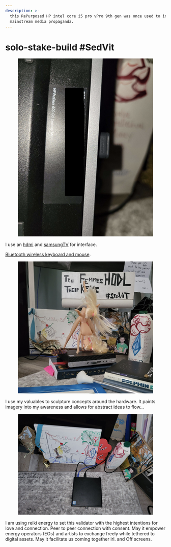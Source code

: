 ```yaml
---
description: >-
  this RePurposed HP intel core i5 pro vPro 9th gen was once used to inject
  mainstream media propaganda.
---
```


# solo-stake-build #SedVit

<figure><img src="../../.gitbook/assets/1.png" alt=""><figcaption></figcaption></figure>

I use an [hdmi](https://www.bestbuy.com/site/insignia-10-displayport-to-hdmi-cable-black/6471860.p?skuId=6471860) and [samsungTV](https://www.bestbuy.com/site/samsung-50-class-q60c-qled-4k-smart-tizen-tv/6537419.p?skuId=6537419) for interface.&#x20;

[Bluetooth wireless keyboard and mouse](https://www.walmart.com/ip/onn-78-Key-Compact-Wireless-Keyboard/1802002203?wmlspartner=wlpa\&selectedSellerId=0\&wl13=1779\&adid=222222222771802002203\_117755028669\_12420145346\&wmlspartner=wmtlabs\&wl0=\&wl1=g\&wl2=c\&wl3=501107745824\&wl4=aud-1651068664746:pla-294505072980\&wl5=9021628\&wl6=\&wl7=\&wl8=\&wl9=pla\&wl10=8175035\&wl11=local\&wl12=1802002203\&wl13=1779\&veh=sem\_LIA\&gclid=Cj0KCQjw98ujBhCgARIsAD7QeAi8zO5kSUSV37UekhdZE2IMHSemXxuYl\_hq-vfEk4KbTyx-SVGvRQ4aAudJEALw\_wcB\&gclsrc=aw.ds).

<figure><img src="../../.gitbook/assets/2.png" alt=""><figcaption></figcaption></figure>

I use my valuables to sculpture concepts around the hardware. It paints imagery into my awareness and allows for abstract ideas to flow...

<figure><img src="../../.gitbook/assets/3.png" alt=""><figcaption></figcaption></figure>

I am using reiki energy to set this validator with the highest intentions for love and connection. Peer to peer connection with consent. May it empower energy operators (EOs) and artists to exchange freely while tethered to digital assets. May it facilitate us coming together irl. and Off screens.&#x20;
